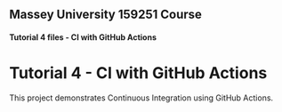 ## Massey University 159251 Course
#### Tutorial 4 files - CI with GitHub Actions
# Tutorial 4 - CI with GitHub Actions

This project demonstrates Continuous Integration using GitHub Actions.
